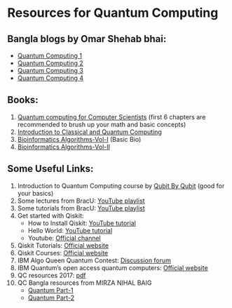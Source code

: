 # Resources for Quantum Computing

## Bangla blogs by Omar Shehab bhai:
- [Quantum Computing 1](https://bigyan.org.in/2018/02/28/quantum-computing-1/)
- [Quantum Computing 2](https://bigyan.org.in/2018/03/16/quantum-computing-2/)
- [Quantum Computing 3](https://bigyan.org.in/2018/03/30/quantum-computing-3/)
- [Quantum Computing 4](https://bigyan.org.in/2018/04/13/quantum-computing-4/)

## Books:
1. [Quantum computing for Computer Scientists](https://drive.google.com/file/d/1RBpnlVNO6pHLWw0I6ubLLhBxLRMBYYaA/view?usp=sharing) (first 6 chapters are recommended to brush up your math and basic concepts)
2. [Introduction to Classical and Quantum Computing](https://www.thomaswong.net/introduction-to-classical-and-quantum-computing-1e3p.pdf)
3. [Bioinformatics Algorithms-Vol-I](https://drive.google.com/file/d/1apmI2-vGw61uCxnALipwxWR2ZkGDRkA5/view?usp=sharing) (Basic Bio)
4. [Bioinformatics Algorithms-Vol-II](https://drive.google.com/file/d/1JfbINdQKC_QtrYskp261TM5e-ztlo_qk/view?usp=sharing)

## Some Useful Links:
1. Introduction to Quantum Computing course by [Qubit By Qubit](https://youtube.com/playlist?list=PL3grprXLxGZdfnSfYFLjZyQnlT29mVvFj) (good for your basics)
2. Some lectures from BracU: [YouTube playlist](https://youtube.com/playlist?list=PLvj5w6iNZqVh1xEngYv-YRrV00O89HVrb)
3. Some tutorials from BracU: [YouTube playlist](https://www.youtube.com/playlist?list=PLvj5w6iNZqVhABt-6D1R6njy9k2kVHz8-)
4. Get started with Qiskit:
   - How to Install Qiskit: [YouTube tutorial](https://youtu.be/M4EkW4VwhcI)
   - Hello World: [YouTube tutorial](https://youtu.be/RrUTwq5jKM4)
   - Youtube: [Official channel](https://www.youtube.com/c/qiskit)
5. Qiskit Tutorials: [Official website](https://qiskit.org/documentation/tutorials.html)
6. Qiskit Courses: [Official website](https://qiskit.org/learn/)
7. IBM Algo Queen Quantum Contest: [Discussion forum](https://discuss.codedrills.io/t/ibm-algo-queen-quantum-contest/3128)
8. IBM Quantum’s open access quantum computers: [Official website](https://quantum-computing.ibm.com/)
9. QC resources 2017: [pdf](https://drive.google.com/file/d/1doUhkqRYLZhTVBa72MBVndvYQttfhv_2/view?usp=sharing)
10. QC Bangla resources from MIRZA NIHAL BAIG
    - [Quantum Part-1](https://drive.google.com/drive/folders/1ExBQWdT2p2ekZ35FGNvQ-GK8Vw0hf8UG?usp=sharing)
    - [Quantum Part-2](https://drive.google.com/drive/folders/1OV5aS0X-_E1lp3OwTro_1d-akuOJfDfL?usp=sharing)
